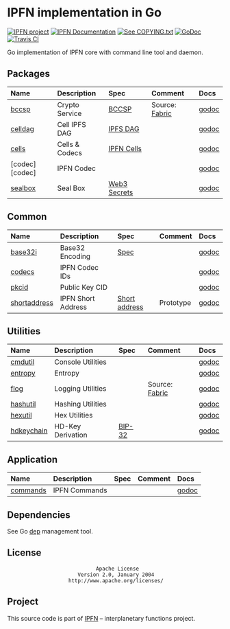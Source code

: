 # IPFN implementation in Go

[![IPFN project][badge-ipfn]][org-ipfn]
[![IPFN Documentation][badge-docs]][docs]
[![See COPYING.txt][badge-copying]][COPYING]
[![GoDoc][badge-godoc]][godoc-ipfn]
[![Travis CI][badge-ci]][ci]

Go implementation of IPFN core with command line tool and daemon.

## Packages

| Name               | Description    | Spec                         | Comment                  | Docs                 |
|:-------------------|:---------------|:-----------------------------|:-------------------------|:---------------------|
| [bccsp][bccsp]     | Crypto Service | [BCCSP][bccsp-spec]          | Source: [Fabric][fabric] | [godoc][bccsp-doc]   |
| [celldag][celldag] | Cell IPFS DAG  | [IPFS DAG][ipfs-dag]         |                          | [godoc][celldag-doc] |
| [cells][cells]     | Cells & Codecs | [IPFN Cells][cell-spec]      |                          | [godoc][cells-doc]   |
| [codec][codec]     | IPFN Codec     |                              |                          | [godoc][codec-doc]   |
| [sealbox][sealbox] | Seal Box       | [Web3 Secrets][web3-secrets] |                          | [godoc][sealbox-doc] |

## Common

| Name                         | Description        | Spec                               | Comment   | Docs                      |
|:-----------------------------|:-------------------|:-----------------------------------|:----------|:--------------------------|
| [base32i][base32i]           | Base32 Encoding    | [Spec][base32i-spec]               |           | [godoc][base32i-doc]      |
| [codecs][codecs]             | IPFN Codec IDs     |                                    |           | [godoc][codecs-doc]       |
| [pkcid][pkcid]               | Public Key CID     |                                    |           | [godoc][pkcid-doc]        |
| [shortaddress][shortaddress] | IPFN Short Address | [Short address][shortaddress-spec] | Prototype | [godoc][shortaddress-doc] |

## Utilities

| Name                     | Description       | Spec            | Comment                  | Docs                    |
|:-------------------------|:------------------|:----------------|:-------------------------|:------------------------|
| [cmdutil][cmdutil]       | Console Utilities |                 |                          | [godoc][cmdutil-doc]    |
| [entropy][entropy]       | Entropy           |                 |                          | [godoc][entropy-doc]    |
| [flog][flog]             | Logging Utilities |                 | Source: [Fabric][fabric] | [godoc][flog-doc]       |
| [hashutil][hashutil]     | Hashing Utilities |                 |                          | [godoc][hashutil-doc]   |
| [hexutil][hexutil]       | Hex Utilities     |                 |                          | [godoc][hexutil-doc]    |
| [hdkeychain][hdkeychain] | HD-Key Derivation | [BIP-32][bip32] |                          | [godoc][hdkeychain-doc] |

## Application

| Name                 | Description   | Spec | Comment | Docs                  |
|:---------------------|:--------------|:-----|:--------|:----------------------|
| [commands][commands] | IPFN Commands |      |         | [godoc][commands-doc] |


## Dependencies

See Go [dep](https://golang.github.io/dep/) management tool.

## License

                                 Apache License
                           Version 2.0, January 2004
                        http://www.apache.org/licenses/

## Project

This source code is part of [IPFN](https://github.com/ipfn) – interplanetary functions project.

[COPYING]: https://github.com/ipfn/ipfn/blob/master/COPYING.txt
[badge-ci]: https://travis-ci.org/ipfn/ipfn.svg?branch=master
[badge-copying]: https://img.shields.io/badge/license-see%20COPYING.txt-blue.svg?style=flat-square
[badge-docs]: https://img.shields.io/badge/documentation-IPFN-blue.svg?style=flat-square
[badge-godoc]: https://godoc.org/github.com/ipfn/ipfn/src/go?status.svg
[badge-ipfn]: https://img.shields.io/badge/project-IPFN-blue.svg?style=flat-square
[base32i-doc]: https://godoc.org/github.com/ipfn/ipfn/src/go/common/base32i
[base32i-spec]: https://github.com/ipfn/ipfn/blob/master/src/go/common/base32i/base32i.go#L25
[base32i]: https://github.com/ipfn/ipfn/tree/master/src/go/common/base32i
[codec-doc]: https://godoc.org/github.com/ipfn/ipfn/src/go/codec
[codecs]: https://github.com/ipfn/ipfn/tree/master/src/go/common/codecs
[codecs-doc]: https://godoc.org/github.com/ipfn/ipfn/src/go/common/codecs
[codecs]: https://github.com/ipfn/ipfn/tree/master/src/go/common/codecs
[bccsp-doc]: https://godoc.org/github.com/ipfn/ipfn/src/go/crypto/bccsp
[bccsp-spec]: https://jira.hyperledger.org/secure/attachment/10124/BCCSP.pdf
[bccsp]: https://godoc.org/github.com/ipfn/ipfn/tree/master/src/go/crypto/bccsp
[bip32]: https://github.com/bitcoin/bips/blob/master/bip-0032.mediawiki
[cell-spec]: https://github.com/ipfn/ipfn/tree/master/src/proto/cell.proto
[celldag-doc]: https://godoc.org/github.com/ipfn/ipfn/src/go/cells/celldag
[celldag]: https://github.com/ipfn/ipfn/tree/master/src/go/cells/celldag
[cells-doc]: https://godoc.org/github.com/ipfn/ipfn/src/go/cells
[cells]: https://github.com/ipfn/ipfn/tree/master/src/go/cells
[ci]: https://travis-ci.org/ipfn/ipfn
[cmdutil-doc]: https://godoc.org/github.com/ipfn/ipfn/src/go/utils/cmdutil
[cmdutil]: https://github.com/ipfn/ipfn/tree/master/src/go/utils/cmdutil
[commands-doc]: https://godoc.org/github.com/ipfn/ipfn/src/go/commands
[commands]: https://godoc.org/github.com/ipfn/ipfn/tree/master/src/go/commands
[docs]: https://docs.ipfn.io/
[entropy-doc]: https://godoc.org/github.com/ipfn/ipfn/src/go/utils/entropy
[entropy]: https://github.com/ipfn/ipfn/tree/master/src/go/utils/entropy
[fabric]: https://github.com/hyperledger/fabric
[flog-doc]: https://godoc.org/github.com/ipfn/ipfn/src/go/utils/flog
[flog]: https://github.com/ipfn/ipfn/tree/master/src/go/utils/flog
[godoc-ipfn]: https://godoc.org/github.com/ipfn/ipfn/tree/master/src/go
[hdkeychain-doc]: https://godoc.org/github.com/ipfn/ipfn/src/go/utils/hdkeychain
[hdkeychain]: https://github.com/ipfn/ipfn/tree/master/src/go/utils/hdkeychain
[hashutil-doc]: https://godoc.org/github.com/ipfn/ipfn/src/go/utils/hashutil
[hashutil]: https://github.com/ipfn/ipfn/tree/master/src/go/utils/hashutil
[hexutil-doc]: https://godoc.org/github.com/ipfn/ipfn/src/go/utils/hexutil
[hexutil]: https://github.com/ipfn/ipfn/tree/master/src/go/utils/hexutil
[ipfs-dag]: https://github.com/ipfs/specs/tree/master/merkledag
[pkcid-doc]: https://godoc.org/github.com/ipfn/ipfn/src/go/common/pkcid
[pkcid]: https://github.com/ipfn/ipfn/tree/master/src/go/common/pkcid
[org-ipfn]: https://github.com/ipfn
[sealbox-doc]: https://godoc.org/github.com/ipfn/ipfn/src/go/crypto/sealbox
[sealbox]: https://godoc.org/github.com/ipfn/ipfn/tree/master/src/go/crypto/sealbox
[shortaddress-doc]: https://godoc.org/github.com/ipfn/ipfn/src/go/common/shortaddress
[shortaddress-spec]: https://github.com/ipfn/ipfn/blob/master/src/go/common/shortaddress/address.go#L15
[shortaddress]: https://github.com/ipfn/ipfn/tree/master/src/go/common/shortaddress
[wallet-doc]: https://godoc.org/github.com/ipfn/ipfn/src/go/wallet
[web3-secrets]: https://github.com/ethereum/wiki/wiki/Web3-Secret-Storage-Definition
